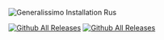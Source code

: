 ![Generalissimo Installation Rus](https://user-images.githubusercontent.com/78301641/111901237-cd809800-8a47-11eb-8fbe-ef6185dfb16c.png)

[![Github All Releases](https://img.shields.io/github/downloads/LUNKER88/cc-ra2-Generalissimoo/total.svg)](https://github.com/LUNKER88/cc-ra2-Generalissimoo/releases)
[![Github All Releases](https://img.shields.io/github/downloads/LUNKER88/cc-ra2-Generalissimo/cc-red-alert-2-generalissimo.svg)](https://www.moddb.com/mods/cc-red-alert-2-generalissimo)
